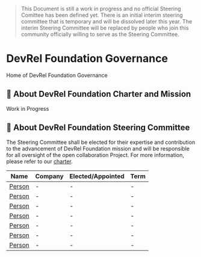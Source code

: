 > This Document is still a work in progress and no official Steering Comittee has been defined yet.
> There is an initial interim steering committee that is temporary and will be dissolved later this year.
> The interim Steering Committee will be replaced by people who join this community officially willing to serve as the Steering Committee.

# DevRel Foundation Governance
Home of DevRel Foundation Governance

## 📝 About DevRel Foundation Charter and Mission

Work in Progress

## 🧭 About DevRel Foundation Steering Committee 

The Steering Committee shall be elected for their expertise and contribution to the advancement of DevRel Foundation mission and will be responsible for all oversight of the open collaboration Project. For more information, please refer to our [charter]().

| Name | Company | Elected/Appointed | Term |
| --- | --- | --- | --- |
| [Person]() | - | - | - |
| [Person]() | - | - | - |
| [Person]() | - | - | - |
| [Person]() | - | - | - |
| [Person]() | - | - | - |
| [Person]() | - | - | - |
| [Person]() | - | - | - |

